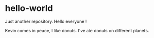 # hello-world
Just another repository.
Hello everyone !

Kevin comes in peace, I like donuts.
I've ate donuts on different planets.
